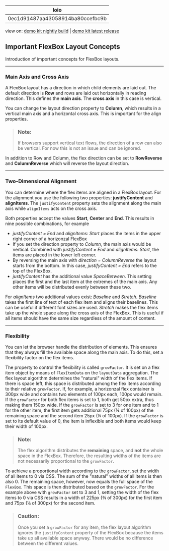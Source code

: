 <!-- loio0ec1d91487aa43058914ba80ccefbc9b -->

| loio |
| -----|
| 0ec1d91487aa43058914ba80ccefbc9b |

<div id="loio">

view on: [demo kit nightly build](https://openui5nightly.hana.ondemand.com/topic/0ec1d91487aa43058914ba80ccefbc9b) | [demo kit latest release](https://sdk.openui5.org/topic/0ec1d91487aa43058914ba80ccefbc9b)</div>

## Important FlexBox Layout Concepts

Introduction of important concepts for FlexBox layouts.

***

<a name="loio0ec1d91487aa43058914ba80ccefbc9b__section_N10018_N10011_N10001"/>

### Main Axis and Cross Axis

A FlexBox layout has a direction in which child elements are laid out. The default direction is **Row** and rows are laid out horizontally in reading direction. This defines the **main axis**. The **cross axis** in this case is vertical.

You can change the layout direction property to **Column**, which results in a vertical main axis and a horizontal cross axis. This is important for the align properties.

> ### Note:  
> If browsers support vertical text flows, the direction of a row can also be vertical. For now this is not an issue and can be ignored.

In addition to Row and Column, the flex direction can be set to **RowReverse** and **ColumnReverse** which will reverse the layout direction.

***

<a name="loio0ec1d91487aa43058914ba80ccefbc9b__section_N1004D_N10011_N10001"/>

### Two-Dimensional Alignment

You can determine where the flex items are aligned in a FlexBox layout. For the alignment you use the following two properties: **justifyContent** and **alignItems**. The `justifyContent` property sets the alignment along the main axis while `alignItems` acts on the cross axis.

Both properties accept the values **Start**, **Center** and **End**. This results in nine possible combinations, for example

-   *justifyContent = End* and *alignItems: Start* places the items in the upper right corner of a horizonzal FlexBox
-   If you set the direction property to *Column*, the main axis would be vertical. Combined with *justifyContent = End* and *alignItems: Start*, the items are placed in the lower left corner.
-   By reversing the main axis with *direction = ColumnReverse* the layout starts from the bottom. In this case, *justifyContent = End* refers to the top of the FlexBox.
-   *justifyContent* has the additional value *SpaceBetween*. This setting places the first and the last item at the extremes of the main axis. Any other items will be distributed evenly between these two.

For *alignItems* two additional values exist: *Baseline* and *Stretch*. *Baseline* takes the first line of text of each flex item and aligns their baselines. This can be useful if different font sizes are used. *Stretch* makes the flex items take up the whole space along the cross axis of the FlexBox. This is useful if all items should have the same size regardless of the amount of content.

***

<a name="loio0ec1d91487aa43058914ba80ccefbc9b__section_N100C9_N10011_N10001"/>

### Flexibility

You can let the browser handle the distribution of elements. This ensures that they always fill the available space along the main axis. To do this, set a flexibility factor on the flex items.

The property to control the flexibility is called `growFactor`. It is set on a flex item object by means of `FlexItemData` on the `layoutData` aggregation. The flex layout algorithm determines the "natural" width of the flex items. If there is space left, this space is distributed among the flex items according to their relative `growFactor`. If, for example, a horizonzal flex container is 300px wide and contains two elements of 100px each, 100px would remain. If the `growFactor` for both flex items is set to 1, both get 50px extra, thus making them 150px wide. If the `growFactor` is set to 3 for one item and to 1 for the other item, the first item gets additional 75px \(¾ of 100px\) of the remaining space and the second item 25px \(¼ of 100px\). If the `growFactor` is set to its default value of 0, the item is inflexible and both items would keep their width of 100px.

> ### Note:  
> The flex algorithm distributes the **remaining** space, and **not** the whole space in the FlexBox. Therefore, the resulting widths of the items are not necessarily proportional to the `growFactor`.

To achieve a proportional width according to the `growFactor`, set the width of all items to 0 via CSS. The sum of the "natural" widths of all items is then also 0. The remaining space, however, now equals the full space of the `FlexBox`. This space is then distributed based on the `growFactor`. For the example above with `growFactor` set to 3 and 1, setting the width of the flex items to 0 via CSS results in a width of 225px \(¾ of 300px\) for the first item and 75px \(¼ of 300px\) for the second item.

> ### Caution:  
> Once you set a `growFactor` for any item, the flex layout algorithm ignores the `justifyContent` property of the FlexBox because the items take up all available space anyway. There would be no difference between the different values.

